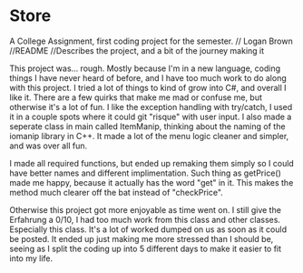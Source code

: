# Store
A College Assignment, first coding project for the semester.
// Logan Brown
//README
//Describes the project, and a bit of the journey making it

This project was... rough. Mostly because I'm in a new language, coding things I have never heard of before, and I have too much work to do along with this project.
I tried a lot of things to kind of grow into C#, and overall I like it. There are a few quirks that make me mad or confuse me, but otherwise it's a lot of fun.
I like the exception handling with try/catch, I used it in a couple spots where it could git "risque" with user input. I also made a seperate class in main
called ItemManip, thinking about the naming of the iomanip library in C++. It made a lot of the menu logic cleaner and simpler, and was over all fun.

I made all required functions, but ended up remaking them simply so I could have better names and different implimentation. Such thing as getPrice() made
me happy, because it actually has the word "get" in it. This makes the method much clearer off the bat instead of "checkPrice".

Otherwise this project got more enjoyable as time went on. I still give the Erfahrung a 0/10, I had too much work from this class and other classes.
Especially this class. It's a lot of worked dumped on us as soon as it could be posted. It ended up just making me more stressed than I should be, seeing as I split the coding up into 5 different days to make it easier to fit into my life.
